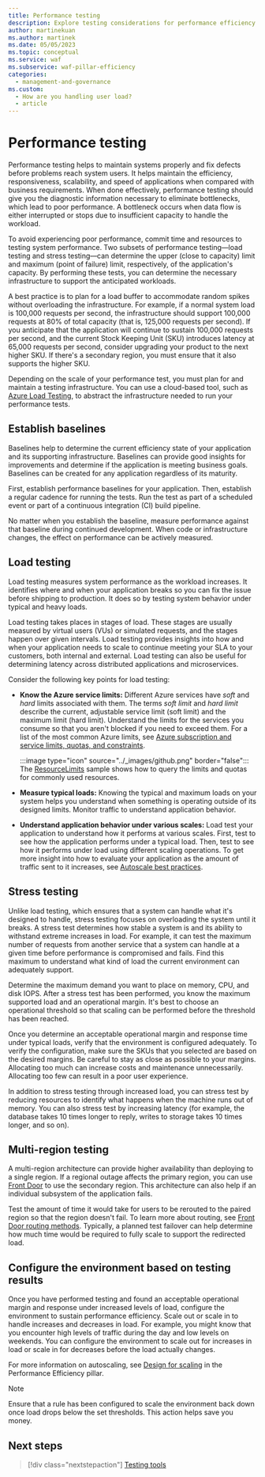 ```yaml
---
title: Performance testing
description: Explore testing considerations for performance efficiency. Establish baselines. Learn about testing for load, stress, and multiple regions.
author: martinekuan
ms.author: martinek
ms.date: 05/05/2023
ms.topic: conceptual
ms.service: waf
ms.subservice: waf-pillar-efficiency
categories:
  - management-and-governance
ms.custom:
  - How are you handling user load?
  - article
---
```


# Performance testing

Performance testing helps to maintain systems properly and fix defects before problems reach system users. It helps maintain the efficiency, responsiveness, scalability, and speed of applications when compared with business requirements. When done effectively, performance testing should give you the diagnostic information necessary to eliminate bottlenecks, which lead to poor performance. A bottleneck occurs when data flow is either interrupted or stops due to insufficient capacity to handle the workload.

To avoid experiencing poor performance, commit time and resources to testing system performance. Two subsets of performance testing&mdash;load testing and stress testing&mdash;can determine the upper (close to capacity) limit and maximum (point of failure) limit, respectively, of the application's capacity. By performing these tests, you can determine the necessary infrastructure to support the anticipated workloads.

A best practice is to plan for a load buffer to accommodate random spikes without overloading the infrastructure. For example, if a normal system load is 100,000 requests per second, the infrastructure should support 100,000 requests at 80% of total capacity (that is, 125,000 requests per second). If you anticipate that the application will continue to sustain 100,000 requests per second, and the current Stock Keeping Unit (SKU) introduces latency at 65,000 requests per second, consider upgrading your product to the next higher SKU. If there's a secondary region, you must ensure that it also supports the higher SKU.

Depending on the scale of your performance test, you must plan for and maintain a testing infrastructure. You can use a cloud-based tool, such as [Azure Load Testing](/azure/load-testing/overview-what-is-azure-load-testing), to abstract the infrastructure needed to run your performance tests.

## Establish baselines

Baselines help to determine the current efficiency state of your application and its supporting infrastructure. Baselines can provide good insights for improvements and determine if the application is meeting business goals. Baselines can be created for any application regardless of its maturity.

First, establish performance baselines for your application. Then, establish a regular cadence for running the tests. Run the test as part of a scheduled event or part of a continuous integration (CI) build pipeline.

No matter when you establish the baseline, measure performance against that baseline during continued development. When code or infrastructure changes, the effect on performance can be actively measured.

## Load testing

Load testing measures system performance as the workload increases. It identifies where and when your application breaks so you can fix the issue before shipping to production. It does so by testing system behavior under typical and heavy loads.

Load testing takes places in stages of load. These stages are usually measured by virtual users (VUs) or simulated requests, and the stages happen over given intervals. Load testing provides insights into how and when your application needs to scale to continue meeting your SLA to your customers, both internal and external. Load testing can also be useful for determining latency across distributed applications and microservices.

Consider the following key points for load testing:

- **Know the Azure service limits:** Different Azure services have *soft* and *hard* limits associated with them. The terms *soft limit* and *hard limit* describe the current, adjustable service limit (soft limit) and the maximum limit (hard limit). Understand the limits for the services you consume so that you aren't blocked if you need to exceed them. For a list of the most common Azure limits, see [Azure subscription and service limits, quotas, and constraints](/azure/azure-resource-manager/management/azure-subscription-service-limits).

  :::image type="icon" source="../_images/github.png" border="false"::: The [ResourceLimits](https://github.com/mspnp/samples/tree/master/OperationalExcellence/ResourceLimits) sample shows how to query the limits and quotas for commonly used resources.

- **Measure typical loads:** Knowing the typical and maximum loads on your system helps you understand when something is operating outside of its designed limits.  Monitor traffic to understand application behavior.

- **Understand application behavior under various scales:** Load test your application to understand how it performs at various scales. First, test to see how the application performs under a typical load. Then, test to see how it performs under load using different scaling operations. To get more insight into how to evaluate your application as the amount of traffic sent to it increases, see [Autoscale best practices](/azure/azure-monitor/platform/autoscale-best-practices).

## Stress testing

Unlike load testing, which ensures that a system can handle what it's designed to handle, stress testing focuses on overloading the system until it breaks. A stress test determines how stable a system is and its ability to withstand extreme increases in load. For example, it can test the maximum number of requests from another service that a system can handle at a given time before performance is compromised and fails. Find this maximum to understand what kind of load the current environment can adequately support.

Determine the maximum demand you want to place on memory, CPU, and disk IOPS. After a stress test has been performed, you know the maximum supported load and an operational margin. It's best to choose an operational threshold so that scaling can be performed before the threshold has been reached.

Once you determine an acceptable operational margin and response time under typical loads, verify that the environment is configured adequately. To verify the configuration, make sure the SKUs that you selected are based on the desired margins. Be careful to stay as close as possible to your margins. Allocating too much can increase costs and maintenance unnecessarily. Allocating too few can result in a poor user experience.

In addition to stress testing through increased load, you can stress test by reducing resources to identify what happens when the machine runs out of memory. You can also stress test by increasing latency (for example, the database takes 10 times longer to reply, writes to storage takes 10 times longer, and so on).

## Multi-region testing

A multi-region architecture can provide higher availability than deploying to a single region. If a regional outage affects the primary region, you can use [Front Door](/azure/frontdoor/front-door-overview) to use the secondary region. This architecture can also help if an individual subsystem of the application fails.

Test the amount of time it would take for users to be rerouted to the paired region so that the region doesn't fail. To learn more about routing, see [Front Door routing methods](/azure/frontdoor/front-door-routing-methods#priority-based-traffic-routing). Typically, a planned test failover can help determine how much time would be required to fully scale to support the redirected load.

## Configure the environment based on testing results

Once you have performed testing and found an acceptable operational margin and response under increased levels of load, configure the environment to sustain performance efficiency. Scale out or scale in to handle increases and decreases in load. For example, you might know that you encounter high levels of traffic during the day and low levels on weekends. You can configure the environment to scale out for increases in load or scale in for decreases before the load actually changes.

For more information on autoscaling, see [Design for scaling](./design-scale.md) in the Performance Efficiency pillar.

> [!NOTE]
> Ensure that a rule has been configured to scale the environment back down once load drops below the set thresholds. This action helps save you money.

## Next steps

> [!div class="nextstepaction"]
> [Testing tools](./test-tools.md)
